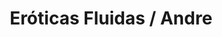 ---
published_date: 2023-05-19Z-03:00
#updated_date: 2023-11-04Z-03:00
title: Eróticas Fluidas / Andre
summary: damos talleres y asesorías 1:1 💕auto-publicamos fanzines 🔖 ofrecemos psicoterapia crítica 💫 en base a las sexualidades, géneros y afectos 🏳️‍🌈⚧️🏳️‍⚧️
tags:
  - español # español | inglés #
#   - KinkyVibe # etiqueta especial #
  - Chile # AMBA | Córdoba | Santa Cruz #
  - profesional # profesional | emprendimiento #
  - terapia # sesiones, arte, clases, terapia, eventos #
  - clases
layout: amigues
category: amigues
authors:
  - EroticasFluidas
featured: 1
#force_unlisted: false
# force_unpublished: false
pronoun: https://pronombr.es/elle&ella
link: https://eroticasfluidas.com/
#logo: 2
#photo: 3
email: eroticasfluidas@gmail.com
#location: Thames 240, Ciudad Autónoma de Buenos Aires
tel: +56973952433
#job_title: Educador BDSM - Dominatrix - Putito
#gender_identity: Perrito Travo Interdimensional
#bday: 1996-04-09

---